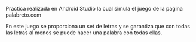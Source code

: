 Practica realizada en Android Studio la cual simula el juego de la pagina palabreto.com

En este juego se proporciona un set de letras y se garantiza que con todas las letras al menos se puede hacer una palabra con todas ellas.
